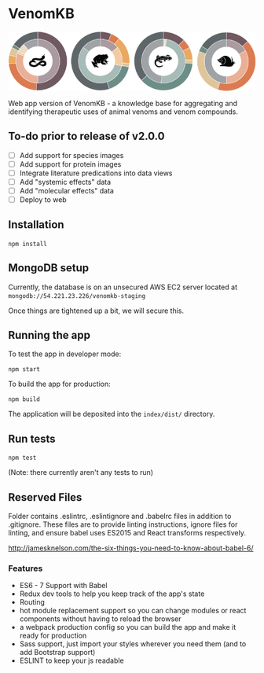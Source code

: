 # VenomKB

![VenomKB splash](https://github.com/JDRomano2/venomkb/blob/master/index/img/figure_rev2_web.png)

Web app version of VenomKB - a knowledge base for aggregating and identifying therapeutic uses of animal venoms and venom compounds.

## To-do prior to release of v2.0.0

- [ ] Add support for species images
- [ ] Add support for protein images
- [ ] Integrate literature predications into data views
- [ ] Add "systemic effects" data
- [ ] Add "molecular effects" data
- [ ] Deploy to web

## Installation

```
npm install
```

## MongoDB setup

Currently, the database is on an unsecured AWS EC2 server located at `mongodb://54.221.23.226/venomkb-staging`

Once things are tightened up a bit, we will secure this.

## Running the app

To test the app in developer mode:
```
npm start
```

To build the app for production:
```
npm build
```

The application will be deposited into the `index/dist/` directory.

## Run tests

```
npm test
```

(Note: there currently aren't any tests to run)

## Reserved Files

Folder contains .eslintrc, .eslintignore and .babelrc files in addition to .gitignore. These files are to provide linting instructions, ignore files for linting, and ensure babel uses ES2015 and React transforms respectively. 

http://jamesknelson.com/the-six-things-you-need-to-know-about-babel-6/


### Features

* ES6 - 7 Support with Babel
* Redux dev tools to help you keep track of the app's state
* Routing
* hot module replacement support so you can change modules or react components without having to reload the browser
* a webpack production config so you can build the app and make it ready for production
* Sass support, just import your styles wherever you need them (and to add Bootstrap support)
* ESLINT to keep your js readable